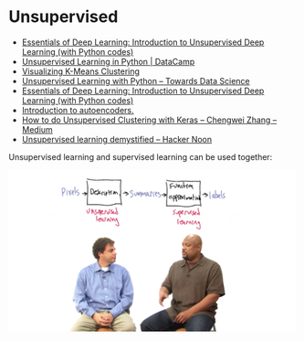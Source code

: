 # Unsupervised

* [Essentials of Deep Learning: Introduction to Unsupervised Deep Learning \(with Python codes\)](https://www.analyticsvidhya.com/blog/2018/05/essentials-of-deep-learning-trudging-into-unsupervised-deep-learning/)
* [Unsupervised Learning in Python \| DataCamp](https://www.datacamp.com/courses/unsupervised-learning-in-python)
* [Visualizing K-Means Clustering](https://www.naftaliharris.com/blog/visualizing-k-means-clustering/)
* [Unsupervised Learning with Python – Towards Data Science](https://towardsdatascience.com/unsupervised-learning-with-python-173c51dc7f03)
* [Essentials of Deep Learning: Introduction to Unsupervised Deep Learning \(with Python codes\)](https://www.analyticsvidhya.com/blog/2018/05/essentials-of-deep-learning-trudging-into-unsupervised-deep-learning/)
* [Introduction to autoencoders.](https://www.jeremyjordan.me/autoencoders/)
* [How to do Unsupervised Clustering with Keras – Chengwei Zhang – Medium](https://medium.com/@chengweizhang2012/how-to-do-unsupervised-clustering-with-keras-9e1284448437)
* [Unsupervised learning demystified – Hacker Noon](https://hackernoon.com/unsupervised-learning-demystified-4060eecedeaf)





Unsupervised learning and supervised learning can be used together:

![](../.gitbook/assets/image%20%2833%29.png)

